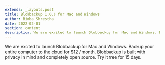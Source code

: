 ```yaml
---
extends: _layouts.post
title: Blobbackup 1.0.0 for Mac and Windows
author: Bimba Shrestha
date: 2022-02-01
section: content
description: We are excited to launch Blobbackup for Mac and Windows. Backup your entire computer to the cloud for $12 / month. Blobbackup is built with privacy in mind and completely open source. Try it free for 15 days (no credit card required).
---
```


We are excited to launch Blobbackup for Mac and Windows. Backup your entire computer to the cloud for $12 / month. Blobbackup is built with privacy in mind and completely open source. Try it free for 15 days.